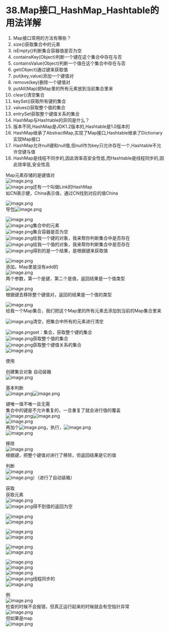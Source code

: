 # 38.Map接口_HashMap_Hashtable的用法详解

1. Map接口常用的方法有哪些？ 
  1. size()获取集合中的元素
  1. isEmpty()判断集合容器值是否为空
  1. containsKey(Object)判断一个键在这个集合中存在与否
  1. containsValue(Object)判断一个值在这个集合中存在与否
  1. get(Object)通过键来获取值
  1. put(key,value)添加一个键值对
  1. remove(key)删除一个键值对
  1. putAll(Map)把Map里的所有元素放到当前集合里来
  1. clear()清空集合
  1. keySet()获取所有键的集合
  1. values()获取整个值的集合
  1. entrySet获取整个键值关系的集合
2. HashMap与Hashtable的异同是什么？
  1. 版本不同,HashMap是JDK1.2版本的,Hashtable是1.0版本的
  1. HashMap继承了AbstractMap,实现了Map接口,Hashtable继承了Dictionary实现Map接口
  1. HashMap允许null键和null值,但null作为key只允许存在一个,Hashtable不允许空键与值
  1. HashMap是线程不同步的,因此效率高安全性低,而Hashtable是线程同步的,因此效率低,安全性高



Map元素存储的是键值对<br />![image.png](https://cdn.nlark.com/yuque/0/2019/png/349894/1559978737988-d3ec68e9-80e2-45da-a716-0b04daa10afd.png#align=left&display=inline&height=261&name=image.png&originHeight=522&originWidth=726&size=197121&status=done&width=363)<br />![image.png](https://cdn.nlark.com/yuque/0/2019/png/349894/1559978772110-3bf96227-9060-4553-b43c-099679969d5c.png#align=left&display=inline&height=34&name=image.png&originHeight=68&originWidth=648&size=46484&status=done&width=324)还有一个叫做Link的HashMap<br />如CN表示健，China表示值，通过CN找到对应的值China

![image.png](https://cdn.nlark.com/yuque/0/2019/png/349894/1559978862628-84abd31b-540d-48ec-97b4-a1eaf222e338.png#align=left&display=inline&height=120&name=image.png&originHeight=120&originWidth=430&size=46645&status=done&width=430)<br />导包![image.png](https://cdn.nlark.com/yuque/0/2019/png/349894/1559979359994-e7764041-817d-4934-9010-1588fc206cba.png#align=left&display=inline&height=25&name=image.png&originHeight=50&originWidth=397&size=21223&status=done&width=198.5)

![image.png](https://cdn.nlark.com/yuque/0/2019/png/349894/1559978836787-013db462-74b0-49cb-975e-b85354736789.png#align=left&display=inline&height=18&name=image.png&originHeight=36&originWidth=281&size=14480&status=done&width=140.5)<br />![image.png](https://cdn.nlark.com/yuque/0/2019/png/349894/1559978876938-1802ebc0-c3d9-47e9-8a3e-fd7c80a5af37.png#align=left&display=inline&height=15&name=image.png&originHeight=29&originWidth=143&size=6076&status=done&width=71.5)集合中的元素<br />![image.png](https://cdn.nlark.com/yuque/0/2019/png/349894/1559978886659-fafedd01-b26b-48e5-b1e4-a1d03a004467.png#align=left&display=inline&height=18&name=image.png&originHeight=35&originWidth=203&size=12303&status=done&width=101.5)集合容器是否为空<br />![image.png](https://cdn.nlark.com/yuque/0/2019/png/349894/1559978905513-9fd64626-3828-41d0-8a31-677d6198aaa6.png#align=left&display=inline&height=18&name=image.png&originHeight=36&originWidth=290&size=17000&status=done&width=145)给我一个键的对象，我来帮你判断集合中是否存在<br />![image.png](https://cdn.nlark.com/yuque/0/2019/png/349894/1559978926199-12a028d7-ec48-409a-8158-420e09feb6cf.png#align=left&display=inline&height=12&name=image.png&originHeight=23&originWidth=290&size=13617&status=done&width=145)给我一个值的对象，我来帮你判断集合中是否存在<br />![image.png](https://cdn.nlark.com/yuque/0/2019/png/349894/1559978958669-9d3a4ddd-7db9-44c7-87df-097987a0a1b3.png#align=left&display=inline&height=16&name=image.png&originHeight=31&originWidth=157&size=9779&status=done&width=78.5)得到的是一个结果，是根据键来获取值

![image.png](https://cdn.nlark.com/yuque/0/2019/png/349894/1559978991619-8a33d31f-74f2-4070-b08d-0331c5e83217.png#align=left&display=inline&height=16&name=image.png&originHeight=31&originWidth=144&size=8285&status=done&width=72)<br />添加，Map里是没有add的<br />![image.png](https://cdn.nlark.com/yuque/0/2019/png/349894/1559979022967-d037a41f-8d36-4163-a5bf-08c6313cc09e.png#align=left&display=inline&height=22&name=image.png&originHeight=43&originWidth=360&size=21323&status=done&width=180)<br />两个参数，第一个是键，第二个是值，返回结果是一个值类型

![image.png](https://cdn.nlark.com/yuque/0/2019/png/349894/1559979065182-8c9ae293-1e9a-481b-a5f8-ef6c5269f0e4.png#align=left&display=inline&height=30&name=image.png&originHeight=59&originWidth=368&size=26253&status=done&width=184)<br />根据键去移除整个键值对，返回的结果是一个值的类型

![image.png](https://cdn.nlark.com/yuque/0/2019/png/349894/1559979106063-197e89c8-4528-43da-94f8-be8fa8260046.png#align=left&display=inline&height=20&name=image.png&originHeight=39&originWidth=710&size=42297&status=done&width=355)<br />给我一个Map集合，我们把这个Map里的所有元素去添加到当前的Map集合里来

![image.png](https://cdn.nlark.com/yuque/0/2019/png/349894/1559979174217-a720d7b8-e79e-4641-a242-28fd13c4cea7.png#align=left&display=inline&height=23&name=image.png&originHeight=46&originWidth=216&size=13956&status=done&width=108)清空，把集合中所有的元素进行清空

![image.png](https://cdn.nlark.com/yuque/0/2019/png/349894/1559979217997-d27bc414-28a0-41ec-a20d-69be580c97ff.png#align=left&display=inline&height=20&name=image.png&originHeight=40&originWidth=334&size=17736&status=done&width=167)set：集合，获取整个键的集合<br />![image.png](https://cdn.nlark.com/yuque/0/2019/png/349894/1559979243745-bb859bc7-a989-4c2d-b114-145814cba6fa.png#align=left&display=inline&height=27&name=image.png&originHeight=54&originWidth=389&size=25335&status=done&width=194.5)获取整个值的集合<br />![image.png](https://cdn.nlark.com/yuque/0/2019/png/349894/1559979269540-a98bb174-c9cd-4830-8d32-56bf437718de.png#align=left&display=inline&height=23&name=image.png&originHeight=45&originWidth=509&size=33981&status=done&width=254.5)获取整个键值关系的集合<br />![image.png](https://cdn.nlark.com/yuque/0/2019/png/349894/1559979311759-149a932a-82c7-47fc-82de-8e3121677113.png#align=left&display=inline&height=380&name=image.png&originHeight=759&originWidth=978&size=748225&status=done&width=489)

使用

创建集合对象 自动装箱<br />![image.png](https://cdn.nlark.com/yuque/0/2019/png/349894/1559979432147-666efc4f-99a3-42a3-9643-bf2930b533f8.png#align=left&display=inline&height=107&name=image.png&originHeight=214&originWidth=798&size=144951&status=done&width=399)

基本判断<br />![image.png](https://cdn.nlark.com/yuque/0/2019/png/349894/1559979456996-f845db59-8f43-4799-ad0a-5da9241ae05c.png#align=left&display=inline&height=34&name=image.png&originHeight=68&originWidth=714&size=98023&status=done&width=357)![image.png](https://cdn.nlark.com/yuque/0/2019/png/349894/1559979461318-d1afaeaf-49be-4ae7-815f-4dd3bf665c8e.png#align=left&display=inline&height=35&name=image.png&originHeight=70&originWidth=277&size=29599&status=done&width=138.5)

键唯一值不唯一且无需<br />集合中的键是不允许重复的，一旦重复了就会进行值的覆盖<br />![image.png](https://cdn.nlark.com/yuque/0/2019/png/349894/1559979534875-88e4b5a6-e7fe-453d-b5bb-556d4e73b653.png#align=left&display=inline&height=142&name=image.png&originHeight=284&originWidth=723&size=234802&status=done&width=361.5)![image.png](https://cdn.nlark.com/yuque/0/2019/png/349894/1559979541565-3a1ed719-93bc-46ca-803b-a98725dff3a0.png#align=left&display=inline&height=47&name=image.png&originHeight=94&originWidth=376&size=45341&status=done&width=188)<br />![image.png](https://cdn.nlark.com/yuque/0/2019/png/349894/1559979603953-547f5f8b-55b4-4bb2-9397-bdd97cea0da0.png#align=left&display=inline&height=15&name=image.png&originHeight=30&originWidth=936&size=54439&status=done&width=468)<br />再加个![image.png](https://cdn.nlark.com/yuque/0/2019/png/349894/1559979678319-115fb232-5812-4bba-9eab-772c340b0a63.png#align=left&display=inline&height=19&name=image.png&originHeight=37&originWidth=344&size=26651&status=done&width=172)，执行，![image.png](https://cdn.nlark.com/yuque/0/2019/png/349894/1559979623145-17eaec98-e072-4f90-8539-5ce7550bcad9.png#align=left&display=inline&height=73&name=image.png&originHeight=146&originWidth=546&size=98531&status=done&width=273)<br />![image.png](https://cdn.nlark.com/yuque/0/2019/png/349894/1559979663004-4f6b7fb4-98ef-4f0a-a167-ee74934d7e48.png#align=left&display=inline&height=19&name=image.png&originHeight=37&originWidth=697&size=49534&status=done&width=348.5)

移除<br />![image.png](https://cdn.nlark.com/yuque/0/2019/png/349894/1559979763517-39ee909d-727e-4d67-bf01-574e6d6cb8e0.png#align=left&display=inline&height=15&name=image.png&originHeight=30&originWidth=754&size=39231&status=done&width=377)<br />根据键，把整个键值对进行了移除，但返回结果是它的值

判断<br />![image.png](https://cdn.nlark.com/yuque/0/2019/png/349894/1559979813941-3ccbfce1-dffd-44b5-89fa-faa36e2f5b49.png#align=left&display=inline&height=38&name=image.png&originHeight=76&originWidth=627&size=47765&status=done&width=313.5)<br />![image.png](https://cdn.nlark.com/yuque/0/2019/png/349894/1559979831854-dd6c0540-a059-4c2c-be0b-364f04c3056f.png#align=left&display=inline&height=16&name=image.png&originHeight=31&originWidth=621&size=41882&status=done&width=310.5)）（进行了自动装箱）

获取<br />获取元素<br />![image.png](https://cdn.nlark.com/yuque/0/2019/png/349894/1559979973967-9503fc63-4696-4d01-bc95-90d808e084ca.png#align=left&display=inline&height=35&name=image.png&originHeight=69&originWidth=873&size=62250&status=done&width=436.5)<br />![image.png](https://cdn.nlark.com/yuque/0/2019/png/349894/1559979893122-d3221959-e392-4640-b8af-ad2f2edcb527.png#align=left&display=inline&height=17&name=image.png&originHeight=33&originWidth=247&size=7990&status=done&width=123.5)得不到值的返回为空

![image.png](https://cdn.nlark.com/yuque/0/2019/png/349894/1559980005256-84bead56-3a76-4655-9818-e608957e2215.png#align=left&display=inline&height=76&name=image.png&originHeight=151&originWidth=468&size=84559&status=done&width=234)<br />![image.png](https://cdn.nlark.com/yuque/0/2019/png/349894/1559980017508-ea7a8772-e6fd-4305-9989-fff8367d5997.png#align=left&display=inline&height=38&name=image.png&originHeight=76&originWidth=109&size=10731&status=done&width=54.5)

![image.png](https://cdn.nlark.com/yuque/0/2019/png/349894/1559980046948-a3322b36-669c-4904-9943-78fa34540a09.png#align=left&display=inline&height=93&name=image.png&originHeight=186&originWidth=622&size=113201&status=done&width=311)<br />![image.png](https://cdn.nlark.com/yuque/0/2019/png/349894/1559980053625-d83eb96c-af69-4aff-95f7-316d3d2dd0c1.png#align=left&display=inline&height=58&name=image.png&originHeight=116&originWidth=467&size=23931&status=done&width=233.5)

![image.png](https://cdn.nlark.com/yuque/0/2019/png/349894/1559980076182-586c1901-93b7-47d7-b6aa-77283b2572d0.png#align=left&display=inline&height=81&name=image.png&originHeight=162&originWidth=456&size=92425&status=done&width=228)<br />![image.png](https://cdn.nlark.com/yuque/0/2019/png/349894/1559980081423-2ae775b8-4e4d-4e25-a239-b7431f1f2b18.png#align=left&display=inline&height=33&name=image.png&originHeight=66&originWidth=202&size=17742&status=done&width=101)

![image.png](https://cdn.nlark.com/yuque/0/2019/png/349894/1559980088073-0bd2f4d4-1e13-49e4-bcb0-b64c5d89eaa1.png#align=left&display=inline&height=37&name=image.png&originHeight=73&originWidth=468&size=26462&status=done&width=234)<br />![image.png](https://cdn.nlark.com/yuque/0/2019/png/349894/1559980242108-58935fb8-88de-4a19-b548-49baba8da5b6.png#align=left&display=inline&height=440&name=image.png&originHeight=880&originWidth=2606&size=800192&status=done&width=1303)<br />![image.png](https://cdn.nlark.com/yuque/0/2019/png/349894/1559980331924-d2500f8f-3403-47b1-b0cd-2f63dd82cd2b.png#align=left&display=inline&height=330&name=image.png&originHeight=660&originWidth=1191&size=383613&status=done&width=595.5)<br />![image.png](https://cdn.nlark.com/yuque/0/2019/png/349894/1559980342103-071af581-603d-4c2b-b945-9b7ecef3eb27.png#align=left&display=inline&height=30&name=image.png&originHeight=60&originWidth=174&size=8437&status=done&width=87)线程同步的<br />![image.png](https://cdn.nlark.com/yuque/0/2019/png/349894/1559980417040-aaa5a192-e507-4c5f-8456-8ec4d3f5d53d.png#align=left&display=inline&height=79&name=image.png&originHeight=158&originWidth=1063&size=234477&status=done&width=531.5)

例<br />![image.png](https://cdn.nlark.com/yuque/0/2019/png/349894/1559980451912-18835b11-b17f-45d7-be2c-7060f4844bae.png#align=left&display=inline&height=98&name=image.png&originHeight=195&originWidth=928&size=181762&status=done&width=464)<br />检查的时候不会报错，但真正运行起来的时候就会有空指针异常<br />![image.png](https://cdn.nlark.com/yuque/0/2019/png/349894/1559980476683-8f4551c2-c471-47bb-b1ed-e25cf723aa72.png#align=left&display=inline&height=80&name=image.png&originHeight=159&originWidth=1059&size=190789&status=done&width=529.5)<br />但如果是map<br />![image.png](https://cdn.nlark.com/yuque/0/2019/png/349894/1559980639982-56f85700-1e2a-4b9e-a06f-4b739618eabc.png#align=left&display=inline&height=63&name=image.png&originHeight=126&originWidth=595&size=94075&status=done&width=297.5)
